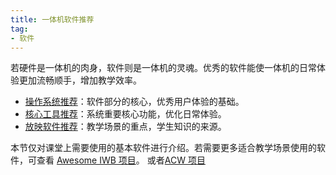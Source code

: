 ```yaml
---
title: 一体机软件推荐
tag: 
- 软件
---
```


若硬件是一体机的肉身，软件则是一体机的灵魂。优秀的软件能使一体机的日常体验更加流畅顺手，增加教学效率。

- [操作系统推荐](operating-system)：软件部分的核心，优秀用户体验的基础。
- [核心工具推荐](core-utilities)：系统重要核心功能，优化日常体验。
- [放映软件推荐](presentation-apps)：教学场景的重点，学生知识的来源。

本节仅对课堂上需要使用的基本软件进行介绍。若需要更多适合教学场景使用的软件，可查看 [Awesome IWB 项目](https://github.com/Awesome-Iwb/Awesome-Iwb)。 或者[ACW 项目](https://github.com/Jursin/Awesome-Class-Softwares)
